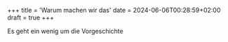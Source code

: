 +++
title = 'Warum machen wir das'
date = 2024-06-06T00:28:59+02:00
draft = true
+++

Es geht ein wenig um die Vorgeschichte
